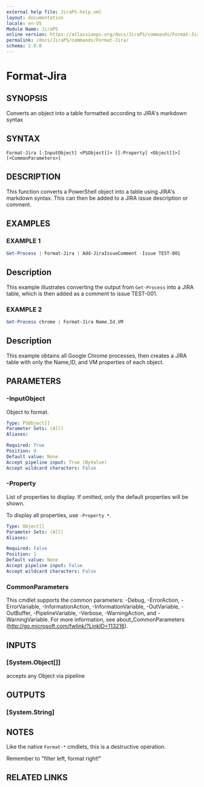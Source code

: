 ```yaml
---
external help file: JiraPS-help.xml
layout: documentation
locale: en-US
Module Name: JiraPS
online version: https://atlassianps.org/docs/JiraPS/commands/Format-Jira/
permalink: /docs/JiraPS/commands/Format-Jira/
schema: 2.0.0
---
```


# Format-Jira

## SYNOPSIS

Converts an object into a table formatted according to JIRA's markdown syntax

## SYNTAX

```
Format-Jira [-InputObject] <PSObject[]> [[-Property] <Object[]>] [<CommonParameters>]
```

## DESCRIPTION

This function converts a PowerShell object into a table using JIRA's markdown syntax.
This can then be added to a JIRA issue description or comment.

## EXAMPLES

### EXAMPLE 1

```powershell
Get-Process | Format-Jira | Add-JiraIssueComment -Issue TEST-001
```

Description  
 -----------  
This example illustrates converting the output from `Get-Process` into a JIRA table, which is then added as a comment to issue TEST-001.

### EXAMPLE 2

```powershell
Get-Process chrome | Format-Jira Name,Id,VM
```

Description  
 -----------  
This example obtains all Google Chrome processes, then creates a JIRA table with only the Name,ID, and VM properties of each object.

## PARAMETERS

### -InputObject

Object to format.

```yaml
Type: PSObject[]
Parameter Sets: (All)
Aliases:

Required: True
Position: 0
Default value: None
Accept pipeline input: True (ByValue)
Accept wildcard characters: False
```

### -Property

List of properties to display.
If omitted, only the default properties will be shown.

To display all properties, use `-Property *`.

```yaml
Type: Object[]
Parameter Sets: (All)
Aliases:

Required: False
Position: 1
Default value: None
Accept pipeline input: False
Accept wildcard characters: False
```

### CommonParameters
This cmdlet supports the common parameters: -Debug, -ErrorAction, -ErrorVariable, -InformationAction, -InformationVariable, -OutVariable, -OutBuffer, -PipelineVariable, -Verbose, -WarningAction, and -WarningVariable. For more information, see about_CommonParameters (http://go.microsoft.com/fwlink/?LinkID=113216).

## INPUTS

### [System.Object[]]

accepts any Object via pipeline

## OUTPUTS

### [System.String]

## NOTES

Like the native `Format-*` cmdlets, this is a destructive operation.

Remember to "filter left, format right!"

## RELATED LINKS
